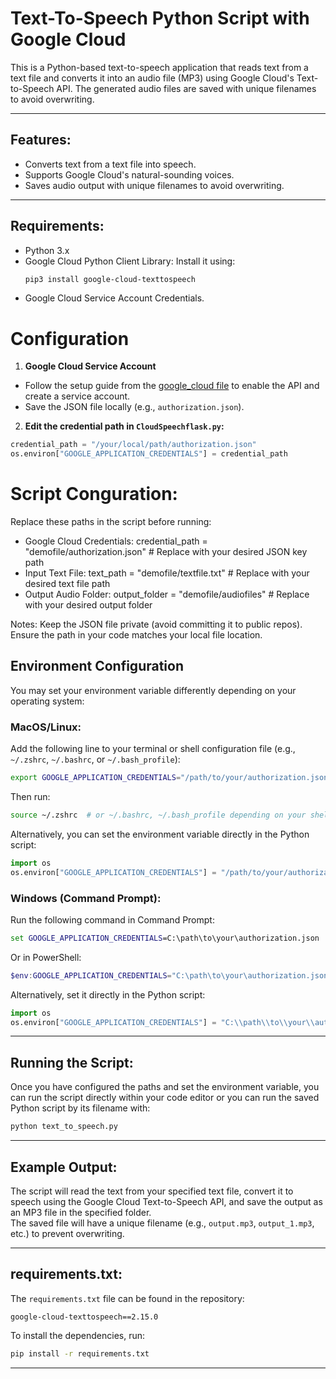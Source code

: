 # Text-To-Speech Python Script with Google Cloud

This is a Python-based text-to-speech application that reads text from a text file and converts it into an audio file (MP3) using Google Cloud's Text-to-Speech API. The generated audio files are saved with unique filenames to avoid overwriting.

---

## Features:
- Converts text from a text file into speech.
- Supports Google Cloud's natural-sounding voices.
- Saves audio output with unique filenames to avoid overwriting.

---

## Requirements:
- Python 3.x
- Google Cloud Python Client Library: Install it using:
  ```bash
  pip3 install google-cloud-texttospeech
- Google Cloud Service Account Credentials.

# Configuration
1. **Google Cloud Service Account**

- Follow the setup guide from the [google_cloud file](../main/google_cloud/README.md) to enable the API and create a service account.
- Save the JSON file locally (e.g., `authorization.json`).

2. **Edit the credential path in `CloudSpeechflask.py`:**

```python
credential_path = "/your/local/path/authorization.json"
os.environ["GOOGLE_APPLICATION_CREDENTIALS"] = credential_path
```

# Script Conguration:

Replace these paths in the script before running:
- Google Cloud Credentials: credential_path = "demofile/authorization.json" # Replace with your desired JSON key path
- Input Text File: text_path = "demofile/textfile.txt"  # Replace with your desired text file path
- Output Audio Folder: output_folder = "demofile/audiofiles" # Replace with your desired output folder

Notes:
Keep the JSON file private (avoid committing it to public repos).
Ensure the path in your code matches your local file location.

## **Environment Configuration**  
You may set your environment variable differently depending on your operating system:  

### **MacOS/Linux:**  
Add the following line to your terminal or shell configuration file (e.g., `~/.zshrc`, `~/.bashrc`, or `~/.bash_profile`):  
```bash  
export GOOGLE_APPLICATION_CREDENTIALS="/path/to/your/authorization.json"  
```  
Then run:  
```bash  
source ~/.zshrc  # or ~/.bashrc, ~/.bash_profile depending on your shell  
```  

Alternatively, you can set the environment variable directly in the Python script:  
```python  
import os  
os.environ["GOOGLE_APPLICATION_CREDENTIALS"] = "/path/to/your/authorization.json"  
```  

### **Windows (Command Prompt):**  
Run the following command in Command Prompt:  
```cmd  
set GOOGLE_APPLICATION_CREDENTIALS=C:\path\to\your\authorization.json  
```  

Or in PowerShell:  
```powershell  
$env:GOOGLE_APPLICATION_CREDENTIALS="C:\path\to\your\authorization.json"  
```  

Alternatively, set it directly in the Python script:  
```python  
import os  
os.environ["GOOGLE_APPLICATION_CREDENTIALS"] = "C:\\path\\to\\your\\authorization.json"  
```  

---

## **Running the Script:**  
Once you have configured the paths and set the environment variable, you can run the script directly within your code editor or you can run the saved Python script by its filename with:  
```bash  
python text_to_speech.py  
```  

---

## **Example Output:**  
The script will read the text from your specified text file, convert it to speech using the Google Cloud Text-to-Speech API, and save the output as an MP3 file in the specified folder.  
The saved file will have a unique filename (e.g., `output.mp3`, `output_1.mp3`, etc.) to prevent overwriting.  

---

## **requirements.txt:**  
The `requirements.txt` file can be found in the repository:  

```
google-cloud-texttospeech==2.15.0
```

To install the dependencies, run:  
```bash  
pip install -r requirements.txt  
```  

---